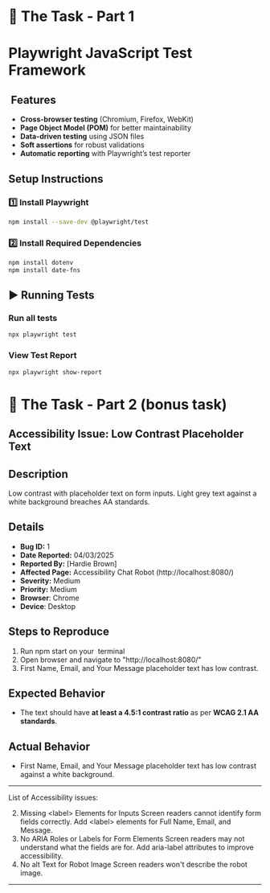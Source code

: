 # 📝 The Task - Part 1

# Playwright JavaScript Test Framework

##  Features

- **Cross-browser testing** (Chromium, Firefox, WebKit)
- **Page Object Model (POM)** for better maintainability
- **Data-driven testing** using JSON files
- **Soft assertions** for robust validations
- **Automatic reporting** with Playwright’s test reporter

## Setup Instructions

### **1️⃣ Install Playwright**

```sh
npm install --save-dev @playwright/test 
```

### **2️⃣ Install Required Dependencies**

```sh
npm install dotenv
npm install date-fns
```

## ▶ Running Tests

### **Run all tests**

```sh
npx playwright test
```

### **View Test Report**

```sh
npx playwright show-report
```

# 🎢 The Task - Part 2 (bonus task)

## Accessibility Issue: Low Contrast Placeholder Text&#x20;

## Description

Low contrast with placeholder text on form inputs. Light grey text against a white background breaches AA standards. 

## Details

- **Bug ID:** 1
- **Date Reported:** 04/03/2025
- **Reported By:** [Hardie Brown]
- **Affected Page:** Accessibility Chat Robot (http\://localhost:8080/)
- **Severity:** Medium
- **Priority:** Medium
- **Browser**: Chrome
- **Device**: Desktop

## Steps to Reproduce

1. Run npm start on your  terminal
2. Open browser and navigate to "http\://localhost:8080/"
3. First Name, Email, and Your Message placeholder text has low contrast.

## Expected Behavior

- The text should have **at least a 4.5:1 contrast ratio** as per **WCAG 2.1 AA standards**.

## Actual Behavior

- First Name, Email, and Your Message placeholder text has low contrast against a white background.

---

List of Accessibility issues:

2. &#x20;Missing \<label> Elements for Inputs	Screen readers cannot identify form fields correctly.	Add \<label> elements for Full Name, Email, and Message.
3. No ARIA Roles or Labels for Form Elements	Screen readers may not understand what the fields are for.	Add aria-label attributes to improve accessibility.
4. No alt Text for Robot Image	Screen readers won't describe the robot image.&#x9;




---

